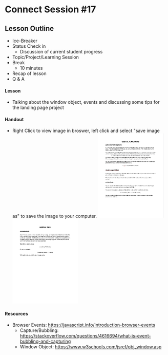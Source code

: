 # Connect Session #17

## Lesson Outline

  * Ice-Breaker
  * Status Check in
    * Discussion of current student progress
  * Topic/Project/Learning Session
  * Break
    * 10 minutes
  * Recap of lesson
  * Q & A

#### Lesson

  * Talking about the window object, events and discussing some tips for the landing page project

#### Handout

  * Right Click to view image in broswer, left click and select "save image as" to save the image to your computer.
    <img src="./handouts/session_14_useful_methods.png" width="204"/> <img src="./handouts/session_14_tips.png" width="204"/> 

#### Resources

  * Browser Events: https://javascript.info/introduction-browser-events
    * Capture/Bubbling: https://stackoverflow.com/questions/4616694/what-is-event-bubbling-and-capturing
    * Window Object: https://www.w3schools.com/jsref/obj_window.asp
